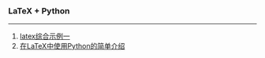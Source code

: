 ### LaTeX + Python

---

1. [latex综合示例一](LaTeX综合示例一/latex综合示例一.md)
2. [在LaTeX中使用Python的简单介绍](在LaTeX中使用Python的简单介绍/在LaTeX中使用Python的简单介绍.md)